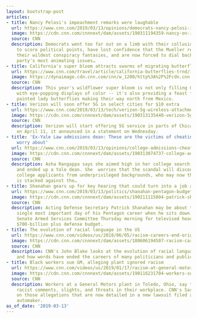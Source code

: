 ```yaml
---
layout: bootstrap-post
articles:
- title: Nancy Pelosi's impeachment remarks were laughable
  url: https://www.cnn.com/2019/03/13/opinions/democrats-nancy-pelosi-impeachment-hypocrisy-jennings/index.html
  image: https://cdn.cnn.com/cnnnext/dam/assets/190311194359-nancy-on-impeachment-super-tease.jpg
  source: CNN
  description: Democrats went too far out on a limb with their collusion promises
    to score political points, have lost confidence that the Mueller report will back
    their wildest conspiracy fantasies, and are now forced to dial back one of their
    party's most animating issues…
- title: California's super bloom attracts swarms of migrating butterflies
  url: https://www.cnn.com/travel/article/california-butterflies-trnd/index.html
  image: https://dynaimage.cdn.cnn.com/cnn/w_1200/http%3A%2F%2Fcdn.cnn.com%2Fcnnnext%2Fdam%2Fassets%2F190313115103-california-butterflies-super-tease.jpg
  source: CNN
  description: This year's wildflower super bloom is not only filling California deserts
    with eye-popping displays of color -- it's also providing a feast for swarms of
    painted lady butterflies making their way north from Mexico.
- title: Verizon will soon offer 5G in select cities for $10 extra
  url: https://www.cnn.com/2019/03/13/tech/verizon-5g-wireless-attachment/index.html
  image: https://cdn.cnn.com/cnnnext/dam/assets/190313135440-verizon-5g-wireless-attachment-restricted-super-tease.jpg
  source: CNN
  description: Verizon will start offering 5G service in parts of Chicago and Minneapolis
    on April 11, it announced in a statement on Wednesday.
- title: 'Ex-Yale Law admissions dean: These are the victims of cheating scandal I
    worry about'
  url: https://www.cnn.com/2019/03/13/opinions/college-admissions-cheating-asha-rangappa/index.html
  image: https://cdn.cnn.com/cnnnext/dam/assets/190313074737-college-admissions-bribery-scandal-split-super-tease.jpg
  source: CNN
  description: Asha Rangappa says she aimed high in her college search, went to Princeton,
    and ended up a Yale dean. She  worries that the scandal will discourage talented
    college applicants from underprivileged backgrounds, who may now think the deck
    is stacked against the…
- title: Shanahan gears up for key hearing that could turn into a job audition
  url: https://www.cnn.com/2019/03/13/politics/shanahan-pentagon-budget-hearing/index.html
  image: https://cdn.cnn.com/cnnnext/dam/assets/190211115804-patrick-shanahan-super-tease.jpg
  source: CNN
  description: Acting Defense Secretary Patrick Shanahan may be about to have the
    single most important day of his Pentagon career when he sits down before the
    Senate Armed Services Committee Thursday morning for televised hearing on the
    $700-billion plus defense budget.
- title: The evolution of racial language in the US
  url: https://www.cnn.com/videos/us/2018/06/05/racism-careers-end-orig-mg.cnn
  image: https://cdn.cnn.com/cnnnext/dam/assets/180606194507-racism-careers-end-orig-mg-00005511-super-tease.jpg
  source: CNN
  description: CNN's John Blake looks at the evolution of racial language in the US
    and how words have ended the careers of many politicians and public figures.
- title: Black workers sue GM, alleging plant ignored racism
  url: https://www.cnn.com/videos/us/2019/01/17/racism-at-general-motors-plant-ohio-sara-sidner-pkg-ctn-vpx.cnn
  image: https://cdn.cnn.com/cnnnext/dam/assets/190116231704-workers-sue-gm-super-tease.jpg
  source: CNN
  description: Workers at a General Motors plant in Toledo, Ohio, say they endured
    racist comments, slights, and threats in their workplace. CNN's Sara Sidner reports
    on those allegations that are now detailed in a new lawsuit filed against the
    automaker.
as_of_date: '2019-03-13'
---
```


